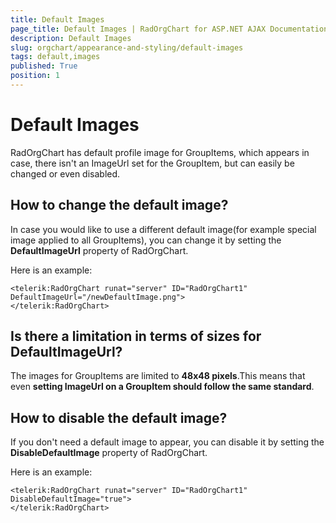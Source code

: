 ```yaml
---
title: Default Images
page_title: Default Images | RadOrgChart for ASP.NET AJAX Documentation
description: Default Images
slug: orgchart/appearance-and-styling/default-images
tags: default,images
published: True
position: 1
---
```


# Default Images



RadOrgChart has default profile image for GroupItems, which appears in case,	there isn't an ImageUrl set for the GroupItem, but can easily be changed or even disabled.

## How to change the default image?

In case you would like to use a different default image(for example special image applied to all GroupItems), you can change it by setting the **DefaultImageUrl** property of RadOrgChart.

Here is an example:

````ASPNET
<telerik:RadOrgChart runat="server" ID="RadOrgChart1" DefaultImageUrl="/newDefaultImage.png">
</telerik:RadOrgChart>
````



## Is there a limitation in terms of sizes for DefaultImageUrl?

The images for GroupItems are limited to **48x48 pixels**.This means that even **setting ImageUrl on a GroupItem should follow the same standard**.

## How to disable the default image?

If you don't need a default image to appear, you can disable it by setting the **DisableDefaultImage** property of RadOrgChart.

Here is an example:

````ASPNET
<telerik:RadOrgChart runat="server" ID="RadOrgChart1" DisableDefaultImage="true">
</telerik:RadOrgChart>
````


